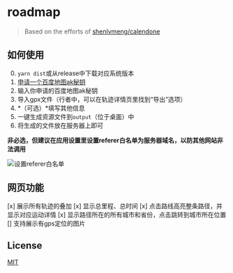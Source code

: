 # roadmap

> Based on the efforts of [shenlvmeng/calendone](https://github.com/shenlvmeng/calendone)

## 如何使用

0. `yarn dist`或从release中下载对应系统版本
1. [申请一个百度地图ak秘钥](http://lbsyun.baidu.com/apiconsole/key?application=key)
2. 输入你申请的百度地图ak秘钥
3. 导入gpx文件（行者中，可以在轨迹详情页里找到“导出”选项）
4. *（可选）*填写其他信息
5. 一键生成资源文件到`output`（位于桌面）中
6. 将生成的文件放在服务器上即可

**非必选，但建议在应用设置里设置referer白名单为服务器域名，以防其他网站非法调用**

![设置referer白名单](https://s2.ax1x.com/2019/04/07/AhbwN9.png)

## 网页功能

[x] 展示所有轨迹的叠加
[x] 显示总里程、总时间
[x] 点击路线高亮整条路径，并显示对应运动详情
[x] 显示路径所在的所有城市和省份，点击跳转到城市所在位置
[] 支持展示有gps定位的图片

## License

[MIT](LICENSE.md)
